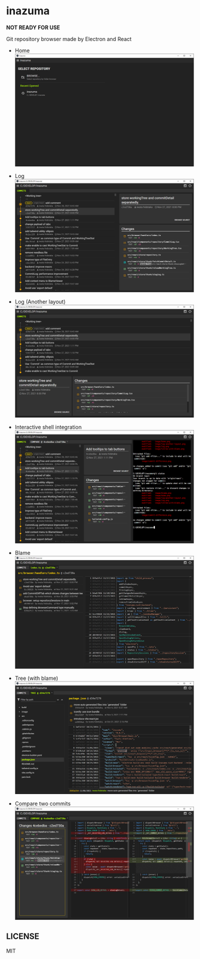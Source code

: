 # inazuma

**NOT READY FOR USE**

Git repository browser made by Electron and React

- Home
  ![home](/image/home.png)

- Log
  ![log](/image/log.png)

- Log (Another layout)
  ![log](/image/log-another-layout.png)

- Interactive shell integration
  ![shell](/image/shell-integration.png)

- Blame
  ![blame](/image/blame.png)

- Tree (with blame)
  ![lstree](/image/lstree-with-blame.png)

- Compare two commits
  ![commit-diff](/image/commit-difference.png)

## LICENSE

MIT

